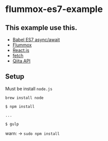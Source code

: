 # flummox-es7-example


## This example use this.

- [Babel ES7 async/await](https://babeljs.io/docs/advanced/transformers/#es7-experimental-)
- [Flummox](http://acdlite.github.io/flummox/)
- [React.js](https://facebook.github.io/react/)
- [fetch](https://github.com/github/fetch)
- [Qiita API](https://qiita.com/api/v2/docs)

## Setup

Must be install `node.js`

```
brew install node
```

```
$ npm install

...

$ gulp
```

warn: -> `sudo npm install`